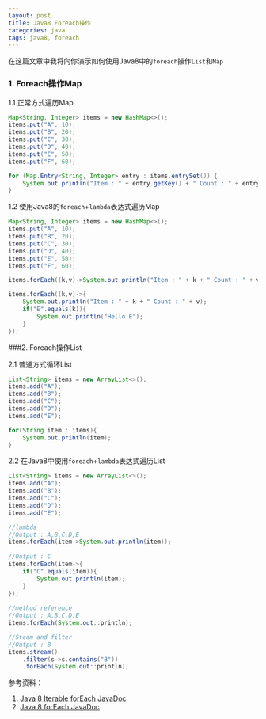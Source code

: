 ```yaml
---
layout: post
title: Java8 Foreach操作
categories: java
tags: java8, foreach
---
```


在这篇文章中我将向你演示如何使用Java8中的`foreach`操作`List`和`Map`

### 1. Foreach操作Map

1.1 正常方式遍历Map

```java
Map<String, Integer> items = new HashMap<>();
items.put("A", 10);
items.put("B", 20);
items.put("C", 30);
items.put("D", 40);
items.put("E", 50);
items.put("F", 60);

for (Map.Entry<String, Integer> entry : items.entrySet()) {
	System.out.println("Item : " + entry.getKey() + " Count : " + entry.getValue());
}
```

<!-- more -->

1.2 使用Java8的`foreach`+`lambda`表达式遍历Map

```java
Map<String, Integer> items = new HashMap<>();
items.put("A", 10);
items.put("B", 20);
items.put("C", 30);
items.put("D", 40);
items.put("E", 50);
items.put("F", 60);

items.forEach((k,v)->System.out.println("Item : " + k + " Count : " + v));

items.forEach((k,v)->{
	System.out.println("Item : " + k + " Count : " + v);
	if("E".equals(k)){
		System.out.println("Hello E");
	}
});
```

###2. Foreach操作List

2.1 普通方式循环List

```java
List<String> items = new ArrayList<>();
items.add("A");
items.add("B");
items.add("C");
items.add("D");
items.add("E");

for(String item : items){
	System.out.println(item);
}
```

2.2 在Java8中使用`foreach`+`lambda`表达式遍历List

```java
List<String> items = new ArrayList<>();
items.add("A");
items.add("B");
items.add("C");
items.add("D");
items.add("E");

//lambda
//Output : A,B,C,D,E
items.forEach(item->System.out.println(item));
	
//Output : C
items.forEach(item->{
	if("C".equals(item)){
		System.out.println(item);
	}
});
	
//method reference
//Output : A,B,C,D,E
items.forEach(System.out::println);

//Steam and filter
//Output : B
items.stream()
	.filter(s->s.contains("B"))
	.forEach(System.out::println);
```

参考资料：

1. [Java 8 Iterable forEach JavaDoc](https://docs.oracle.com/javase/8/docs/api/java/lang/Iterable.html#forEach-java.util.function.Consumer-)
2. [Java 8 forEach JavaDoc](https://docs.oracle.com/javase/8/docs/api/java/util/Map.html#forEach-java.util.function.BiConsumer-)
